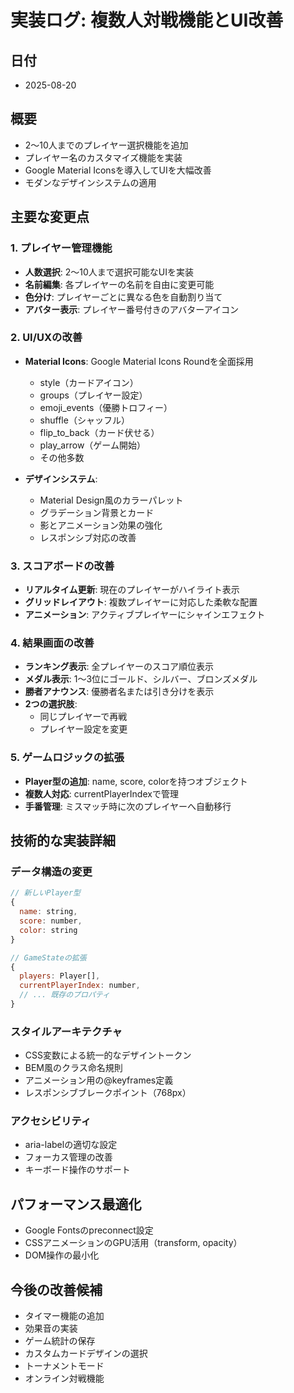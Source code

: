 # 実装ログ: 複数人対戦機能とUI改善

## 日付
- 2025-08-20

## 概要
- 2〜10人までのプレイヤー選択機能を追加
- プレイヤー名のカスタマイズ機能を実装
- Google Material Iconsを導入してUIを大幅改善
- モダンなデザインシステムの適用

## 主要な変更点

### 1. プレイヤー管理機能
- **人数選択**: 2〜10人まで選択可能なUIを実装
- **名前編集**: 各プレイヤーの名前を自由に変更可能
- **色分け**: プレイヤーごとに異なる色を自動割り当て
- **アバター表示**: プレイヤー番号付きのアバターアイコン

### 2. UI/UXの改善
- **Material Icons**: Google Material Icons Roundを全面採用
  - style（カードアイコン）
  - groups（プレイヤー設定）
  - emoji_events（優勝トロフィー）
  - shuffle（シャッフル）
  - flip_to_back（カード伏せる）
  - play_arrow（ゲーム開始）
  - その他多数

- **デザインシステム**:
  - Material Design風のカラーパレット
  - グラデーション背景とカード
  - 影とアニメーション効果の強化
  - レスポンシブ対応の改善

### 3. スコアボードの改善
- **リアルタイム更新**: 現在のプレイヤーがハイライト表示
- **グリッドレイアウト**: 複数プレイヤーに対応した柔軟な配置
- **アニメーション**: アクティブプレイヤーにシャインエフェクト

### 4. 結果画面の改善
- **ランキング表示**: 全プレイヤーのスコア順位表示
- **メダル表示**: 1〜3位にゴールド、シルバー、ブロンズメダル
- **勝者アナウンス**: 優勝者名または引き分けを表示
- **2つの選択肢**: 
  - 同じプレイヤーで再戦
  - プレイヤー設定を変更

### 5. ゲームロジックの拡張
- **Player型の追加**: name, score, colorを持つオブジェクト
- **複数人対応**: currentPlayerIndexで管理
- **手番管理**: ミスマッチ時に次のプレイヤーへ自動移行

## 技術的な実装詳細

### データ構造の変更
```javascript
// 新しいPlayer型
{
  name: string,
  score: number,
  color: string
}

// GameStateの拡張
{
  players: Player[],
  currentPlayerIndex: number,
  // ... 既存のプロパティ
}
```

### スタイルアーキテクチャ
- CSS変数による統一的なデザイントークン
- BEM風のクラス命名規則
- アニメーション用の@keyframes定義
- レスポンシブブレークポイント（768px）

### アクセシビリティ
- aria-labelの適切な設定
- フォーカス管理の改善
- キーボード操作のサポート

## パフォーマンス最適化
- Google Fontsのpreconnect設定
- CSSアニメーションのGPU活用（transform, opacity）
- DOM操作の最小化

## 今後の改善候補
- タイマー機能の追加
- 効果音の実装
- ゲーム統計の保存
- カスタムカードデザインの選択
- トーナメントモード
- オンライン対戦機能